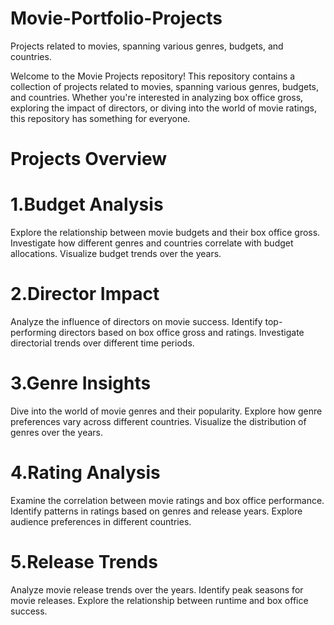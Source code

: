 # Movie-Portfolio-Projects
Projects related to movies, spanning various genres, budgets, and countries.

Welcome to the Movie Projects repository! This repository contains a collection of projects related to movies, 
spanning various genres, budgets, and countries. Whether you're interested in analyzing box office gross, exploring the impact of directors,
or diving into the world of movie ratings, this repository has something for everyone.

# Projects Overview
# 1.Budget Analysis
Explore the relationship between movie budgets and their box office gross.
Investigate how different genres and countries correlate with budget allocations.
Visualize budget trends over the years.

# 2.Director Impact
Analyze the influence of directors on movie success.
Identify top-performing directors based on box office gross and ratings.
Investigate directorial trends over different time periods.

# 3.Genre Insights
Dive into the world of movie genres and their popularity.
Explore how genre preferences vary across different countries.
Visualize the distribution of genres over the years.

# 4.Rating Analysis
Examine the correlation between movie ratings and box office performance.
Identify patterns in ratings based on genres and release years.
Explore audience preferences in different countries.

# 5.Release Trends
Analyze movie release trends over the years.
Identify peak seasons for movie releases.
Explore the relationship between runtime and box office success.




